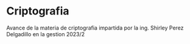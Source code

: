 # Criptografia
 Avance de la materia de criptografia impartida por la ing. Shirley Perez Delgadillo en la gestion 2023/2
